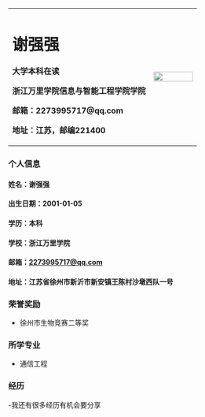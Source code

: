 <table border="0">
  <tr>
    <td width="75%">
      <h1>谢强强</h1>
      <p><b>大学本科在读</b></p>
      <p><b>浙江万里学院信息与智能工程学院学院</b></p>
      <p><b>邮箱：2273995717@qq.com</b></p>
      <p><b>地址：江苏，邮编221400</b></p>
    </td>
    <td width="25%">
      <img src="FB3F69D951B34EC636E1402316444205.jpg.jpg" width="100%">
    </td>
  </tr>
</table>

### 个人信息
#### 姓名：谢强强
#### 出生日期：2001-01-05
#### 学历：本科
#### 学校：浙江万里学院
#### 邮箱：2273995717@qq.com
#### 地址：江苏省徐州市新沂市新安镇王陈村沙墩西队一号

### 荣誉奖励
- 徐州市生物竞赛二等奖

### 所学专业
- 通信工程
### 经历
-我还有很多经历有机会要分享
